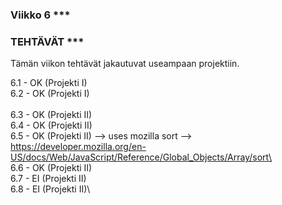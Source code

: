 ### Viikko 6 ***

### TEHTÄVÄT ***

Tämän viikon tehtävät jakautuvat useampaan projektiin.

6.1     - OK (Projekti I)\
6.2     - OK (Projekti I)\
\
6.3     - OK (Projekti II)\
6.4     - OK (Projekti II)\
6.5     - OK (Projekti II) --> uses mozilla sort --> https://developer.mozilla.org/en-US/docs/Web/JavaScript/Reference/Global_Objects/Array/sort\  
6.6     - OK (Projekti II)\
6.7     - EI (Projekti II)\
6.8     - EI (Projekti II)\